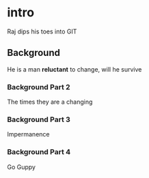 # intro
Raj dips his toes into GIT

## Background
He is a man **reluctant** to change, will he survive 

### Background Part 2
The times they are a changing

 
### Background Part 3
Impermanence

### Background Part 4
Go Guppy
